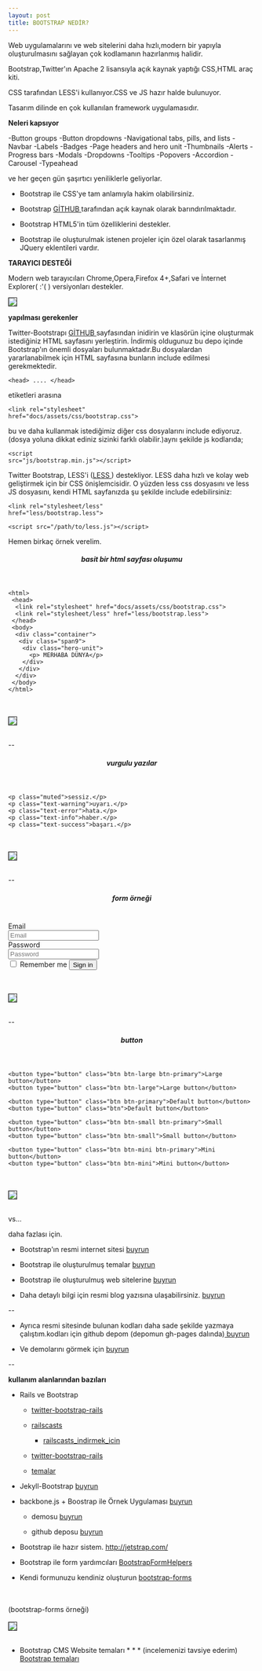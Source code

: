 ```yaml
---
layout: post
title: BOOTSTRAP NEDİR?
---
```

Web uygulamalarını ve web sitelerini daha hızlı,modern bir yapıyla oluşturulmasını sağlayan çok kodlamanın hazırlanmış halidir.

Bootstrap,Twitter'ın Apache 2 lisansıyla açık kaynak yaptığı CSS,HTML araç kiti.

CSS tarafından LESS'i kullanıyor.CSS ve JS hazır halde bulunuyor.

Tasarım dilinde en çok kullanılan framework uygulamasıdır.

<p><b>Neleri kapsıyor </b></p>
	-Button groups 
	-Button dropdowns 
	-Navigational tabs, pills, and lists 
	-Navbar 
	-Labels 
	-Badges 
	-Page headers and hero unit 
	-Thumbnails 
	-Alerts 
	-Progress bars 
	-Modals 
	-Dropdowns 
	-Tooltips 
	-Popovers 
	-Accordion 
	-Carousel 
	-Typeahead 

ve her geçen gün şaşırtıcı yeniliklerle geliyorlar. 

 - Bootstrap ile CSS'ye tam anlamıyla hakim olabilirsiniz.

 - Bootstrap <a href="https://github.com/twitter/bootstrap" target="_blank" > GİTHUB </a> tarafından açık kaynak olarak barındırılmaktadır.

 - Bootstrap HTML5'in tüm özelliklerini destekler.

 - Bootstrap ile oluşturulmak istenen projeler için özel olarak tasarlanmış JQuery eklentileri vardır.

<p><b>TARAYICI DESTEĞİ</b></p>

Modern web tarayıcıları Chrome,Opera,Firefox 4+,Safari ve İnternet Explorer( :'( ) versiyonları destekler.

<img src="/images/tarayıcı.png" name="resim" border="1" />


<p><b>yapılması gerekenler</b></p>

Twitter-Bootstrapı <a href="https://github.com/twitter/bootstrap" target="_blank" > GİTHUB </a> sayfasından inidirin ve klasörün içine oluşturmak istediğiniz HTML sayfasını yerleştirin.
İndirmiş oldugunuz bu depo içinde Bootstrap'ın önemli dosyaları bulunmaktadır.Bu dosyalardan yararlanabilmek için HTML sayfasına bunların include edilmesi gerekmektedir.

<code>&lt;head&gt; .... &lt;/head&gt;</code>

etiketleri arasına 

<code>&lt;link rel="stylesheet" href="docs/assets/css/bootstrap.css"&gt;</code>

bu ve daha kullanmak istediğimiz diğer css dosyalarını include ediyoruz.(dosya yoluna dikkat ediniz sizinki farklı olabilir.)aynı şekilde js kodlarıda;

<code>&lt;script src="js/bootstrap.min.js"&gt;&lt;/script&gt;</code>


Twitter Bootstrap, LESS'i (<a href="http://bsaral.github.com/112/Less-Css/" target="_blank" >LESS </a>) destekliyor. LESS daha hızlı ve kolay web geliştirmek için bir CSS önişlemcisidir. O yüzden less css dosyasını ve less JS dosyasını, kendi HTML sayfanızda şu şekilde include edebilirsiniz:

<code>&lt;link rel="stylesheet/less" href="less/bootstrap.less"&gt;</code>

<p><code>&lt;script src="/path/to/less.js"&gt;&lt;/script&gt;</code> </p>

<p>Hemen birkaç örnek verelim.</p>

<h5 align="center" ><b>basit bir html sayfası oluşumu</b></h5>
<br>

	<html>
	 <head>
	  <link rel="stylesheet" href="docs/assets/css/bootstrap.css">
	  <link rel="stylesheet/less" href="less/bootstrap.less">
	 </head>
	 <body>
	  <div class="container">
	   <div class="span9">
	    <div class="hero-unit">
	      <p> MERHABA DÜNYA</p>
	    </div>
	   </div>
	  </div>
	 </body>
	</html>

<br>
<br>
<img src="/images/kod.png" name="resim" border="1" />
<br>
<br>

--
<h5 align="center" ><b>vurgulu yazılar</b></h5>
<br>

	<p class="muted">sessiz.</p>
	<p class="text-warning">uyarı.</p>
	<p class="text-error">hata.</p>
	<p class="text-info">haber.</p>
	<p class="text-success">başarı.</p>
<br>
<br>

<img src="/images/vurgu.png" name="resim" border="1" />
<br>
<br>

--
<h5 align="center" ><b>form örneği</b></h5>
<br>
	<form class="form-horizontal">
		<div class="control-group">
		  <label class="control-label" for="inputEmail">Email</label>
		  <div class="controls">
		<input type="text" id="inputEmail" placeholder="Email">
		  </div>
		</div>
		<div class="control-group">
		  <label class="control-label" for="inputPassword">Password</label>
		  <div class="controls">
		<input type="password" id="inputPassword" placeholder="Password">
		  </div>
		</div>
		<div class="control-group">
		  <div class="controls">
		<label class="checkbox">
		  <input type="checkbox"> Remember me
		</label>
		<button type="submit" class="btn">Sign in</button>
		  </div>
		</div>
	  </form>

<br>
<br>
	  
<img src="/images/form.png" name="resim" border="1" />
<br>
<br>

--
<h5 align="center" >button</h5>
<br>

	<button type="button" class="btn btn-large btn-primary">Large button</button>
	<button type="button" class="btn btn-large">Large button</button>

	<button type="button" class="btn btn-primary">Default button</button>
	<button type="button" class="btn">Default button</button>

	<button type="button" class="btn btn-small btn-primary">Small button</button>
	<button type="button" class="btn btn-small">Small button</button>

	<button type="button" class="btn btn-mini btn-primary">Mini button</button>
	<button type="button" class="btn btn-mini">Mini button</button>
			 
<br>
<br>

<img src="/images/button.png" name="resim" border="1" />
<br>
<br>

vs...

daha fazlası için.

- Bootstrap'ın resmi internet sitesi     <a href="http://twitter.github.com/bootstrap/" target="_blank" > buyrun </a>

- Bootstrap ile oluşturulmuş temalar <a href="http://bootswatch.com/#gallery" target="_blank" > buyrun </a>

- Bootstrap ile oluşturulmuş web sitelerine   <a href="http://builtwithbootstrap.com/" target="_blank" > buyrun </a>

- Daha detaylı bilgi için resmi blog yazısına ulaşabilirsiniz. <a href="https://dev.twitter.com/blog/bootstrap-twitter" target="_blank" >buyrun </a>

--
- Ayrıca resmi sitesinde bulunan kodları daha sade şekilde yazmaya çalıştım.kodları için github depom (depomun gh-pages dalında)<a href="https://github.com/tugdev/bootstrap/tree/gh-pages" target="_blank" > buyrun </a>

- Ve demolarını görmek için <a href="http://tugdev.github.com/bootstrap/" target="_blank" > buyrun </a>

--

<p><b>kullanım alanlarından bazıları </b></p>

 - Rails ve Bootstrap

   - <a href="http://railsapps.github.com/twitter-bootstrap-rails.html" target="_blank" > twitter-bootstrap-rails </a>
 
   - <a href="http://railscasts.com/episodes/328-twitter-bootstrap-basics" target="_blank" > railscasts </a>

  	 - <a href="http://media.railscasts.com/assets/episodes/sources/328-twitter-bootstrap-basics.zip" target="_blank" > railscasts_indirmek_icin </a>

   - <a href="https://github.com/seyhunak/twitter-bootstrap-rails" target="_blank" > twitter-bootstrap-rails </a>

   - <a href="http://themeforest.net/search?utf8=%E2%9C%93&term=bootstrap" target="_blank" > temalar   </a>

 - Jekyll-Bootstrap	<a href="http://jekyllbootstrap.com/" target="_blank" > buyrun </a>

 - backbone.js + Boostrap ile Örnek Uygulaması <a href="http://coenraets.org/blog/2012/02/sample-app-with-backbone-js-and-twitter-bootstrap/" target="_blank" > buyrun </a>


   - demosu <a href="http://coenraets.org/directory" target="_blank" > buyrun </a>
	

   - github deposu <a href="https://github.com/ccoenraets/backbone-directory" target="_blank" > buyrun </a>
	

 - Bootstrap ile hazır sistem. <a href="http://jetstrap.com/" target="_blank" > http://jetstrap.com/ </a>

 - Bootstrap ile form yardımcıları  <a href="http://vincentlamanna.com/BootstrapFormHelpers/" target="_blank" > BootstrapFormHelpers </a>
 			
 - Kendi formunuzu kendiniz oluşturun <a href="http://bootstrap-forms.heroku.com/" target="_blank">bootstrap-forms </a>

<br>
<br>
(bootstrap-forms örneği)
<br>
<br>
<img src="/images/bootstrap-forms.png" name="resim" border="1" />
<br>
<br>

 - Bootstrap CMS Website temaları * * * (incelemenizi tavsiye ederim) <a href="http://www.dmxready.com/cms-software">Bootstrap temaları </a>

